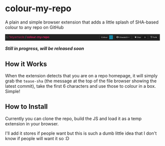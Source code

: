 # colour-my-repo
A plain and simple browser extension that adds a little splash of SHA-based colour to any repo on GitHub

![example image](https://raw.githubusercontent.com/freyamade/colour-my-repo/master/img/demo.png)

***Still in progress, will be released soon***

## How it Works

When the extension detects that you are on a repo homepage, it will simply grab the `tease-sha` (the message at the top of the file browser showing the latest commit), take the first 6 characters and use those to colour in a box.
Simple!

## How to Install

Currently you can clone the repo, build the JS and load it as a temp extension in your browser.

I'll add it stores if people want but this is such a dumb little idea that I don't know if people will want it so :D
